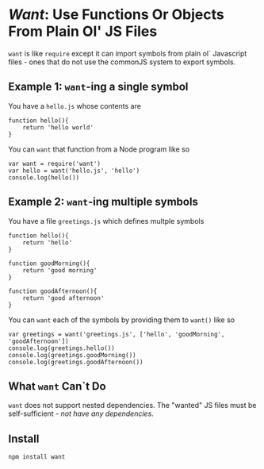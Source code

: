 *Want*: Use Functions Or Objects From Plain Ol' JS Files
==============================================================

`want` is like `require` except it can import symbols from plain ol` Javascript files - ones that do not use the commonJS system to export symbols.

Example 1: `want`-ing a single symbol
-------------------------------------

You have a `hello.js` whose contents are

    function hello(){
        return 'hello world'
    }

You can `want` that function from a Node program like so

    var want = require('want')
    var hello = want('hello.js', 'hello')
    console.log(hello())

Example 2: `want`-ing multiple symbols
--------------------------------------

You have a file `greetings.js` which defines multple symbols

    function hello(){
        return 'hello'
    }

    function goodMorning(){
        return 'good morning'
    }

    function goodAfternoon(){
        return 'good afternoon'
    }

You can `want` each of the symbols by providing them to `want()` like so

    var greetings = want('greetings.js', ['hello', 'goodMorning', 'goodAfternoon'])
    console.log(greetings.hello())
    console.log(greetings.goodMorning())
    console.log(greetings.goodAfternoon())

What `want` Can`t Do
--------------------

`want` does not support nested dependencies. The "wanted" JS files must be self-sufficient - *not have any dependencies*.

Install
-------

    npm install want
